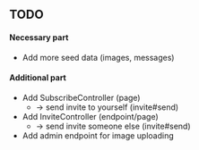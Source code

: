 ## TODO

#### Necessary part
 - Add more seed data (images, messages)

#### Additional part
 - Add SubscribeController (page)
    - -> send invite to yourself (invite#send)
 - Add InviteController (endpoint/page)
   - -> send invite someone else (invite#send)
 - Add admin endpoint for image uploading

